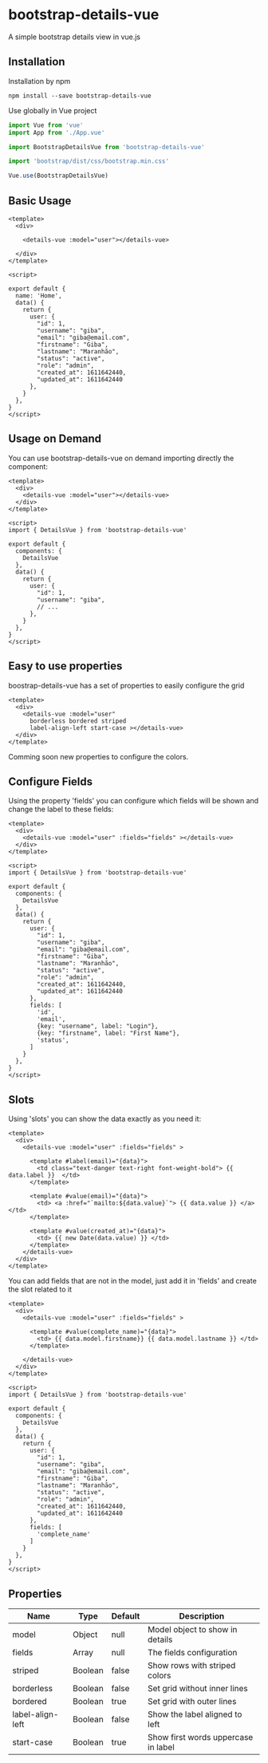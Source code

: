 # bootstrap-details-vue

A simple bootstrap details view in vue.js

## Installation
Installation by npm
```shell
npm install --save bootstrap-details-vue
```

Use globally in Vue project
```JavaScript
import Vue from 'vue'
import App from './App.vue'

import BootstrapDetailsVue from 'bootstrap-details-vue'

import 'bootstrap/dist/css/bootstrap.min.css'

Vue.use(BootstrapDetailsVue)

```

## Basic Usage
```vue
<template>
  <div>

    <details-vue :model="user"></details-vue>

  </div>
</template>

<script>

export default {
  name: 'Home',
  data() {
    return {
      user: {
        "id": 1,
        "username": "giba",
        "email": "giba@email.com",
        "firstname": "Giba",
        "lastname": "Maranhão",
        "status": "active",
        "role": "admin",
        "created_at": 1611642440,
        "updated_at": 1611642440
      },
    }
  }, 
}
</script>
```

## Usage on Demand
You can use bootstrap-details-vue on demand importing directly the component:

```vue
<template>
  <div>
    <details-vue :model="user"></details-vue>
  </div>
</template>

<script>
import { DetailsVue } from 'bootstrap-details-vue'

export default {
  components: {
    DetailsVue
  },
  data() {
    return {
      user: {
        "id": 1,
        "username": "giba",
        // ...
      },
    }
  }, 
}
</script>
```

## Easy to use properties
boostrap-details-vue has a set of properties to easily configure the grid

```vue
<template>
  <div>
    <details-vue :model="user" 
      borderless bordered striped 
      label-align-left start-case ></details-vue>
  </div>
</template>
```
Comming soon new properties to configure the colors.

## Configure Fields
Using the property 'fields' you can configure which fields will be shown and change the label to these fields:
```vue
<template>
  <div>
    <details-vue :model="user" :fields="fields" ></details-vue>
  </div>
</template>

<script>
import { DetailsVue } from 'bootstrap-details-vue'

export default {
  components: {
    DetailsVue
  },
  data() {
    return {
      user: {
        "id": 1,
        "username": "giba",
        "email": "giba@email.com",
        "firstname": "Giba",
        "lastname": "Maranhão",
        "status": "active",
        "role": "admin",
        "created_at": 1611642440,
        "updated_at": 1611642440
      },
      fields: [
        'id',
        'email',
        {key: "username", label: "Login"},
        {key: "firstname", label: "First Name"},
        'status',
      ]
    }
  }, 
}
</script>
```
## Slots
Using 'slots' you can show the data exactly as you need it:

```vue
<template>
  <div>
    <details-vue :model="user" :fields="fields" >

      <template #label(email)="{data}">
        <td class="text-danger text-right font-weight-bold"> {{ data.label }}  </td>
      </template>

      <template #value(email)="{data}">
        <td> <a :href="`mailto:${data.value}`"> {{ data.value }} </a> </td>
      </template>

      <template #value(created_at)="{data}">
        <td> {{ new Date(data.value) }} </td>
      </template>
    </details-vue>
  </div>
</template>
```
You can add fields that are not in the model, just add it in 'fields' and create the slot related to it 

```vue
<template>
  <div>
    <details-vue :model="user" :fields="fields" >

      <template #value(complete_name)="{data}">
        <td> {{ data.model.firstname}} {{ data.model.lastname }} </td>
      </template>

    </details-vue>
  </div>
</template>

<script>
import { DetailsVue } from 'bootstrap-details-vue'

export default {
  components: {
    DetailsVue
  },
  data() {
    return {
      user: {
        "id": 1,
        "username": "giba",
        "email": "giba@email.com",
        "firstname": "Giba",
        "lastname": "Maranhão",
        "status": "active",
        "role": "admin",
        "created_at": 1611642440,
        "updated_at": 1611642440
      },
      fields: [
        'complete_name'
      ]
    }
  }, 
}
</script>
```

## Properties
| Name | Type | Default | Description |
| ------|------|----|--------|
| model | Object | null | Model object to show in details |
| fields | Array | null | The fields configuration |
| striped | Boolean | false | Show rows with striped colors |
| borderless | Boolean | false | Set grid without inner lines |
| bordered | Boolean | true | Set grid with outer lines |
| label-align-left | Boolean | false | Show the label aligned to left |
| start-case | Boolean | true | Show first words uppercase in label |

